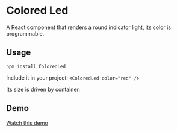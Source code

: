 # Colored Led

A React component that renders a round indicator light, its color is programmable.

## Usage

`npm install ColoredLed`

Include it in your project:
`
<ColoredLed color="red" />
`

Its size is driven by container.

## Demo

[Watch this demo](https://hirle.github.io/colored-led/demo/build/)